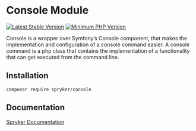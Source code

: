 # Console Module
[![Latest Stable Version](https://poser.pugx.org/spryker/console/v/stable.svg)](https://packagist.org/packages/spryker/console)
[![Minimum PHP Version](https://img.shields.io/badge/php-%3E%3D%207.4-8892BF.svg)](https://php.net/)

Console is a wrapper over Symfony’s Console component, that makes the implementation and configuration of a console command easier. A console command is a php class that contains the implementation of a functionality that can get executed from the command line.

## Installation

```
composer require spryker/console
```

## Documentation

[Spryker Documentation](https://docs.spryker.com)
